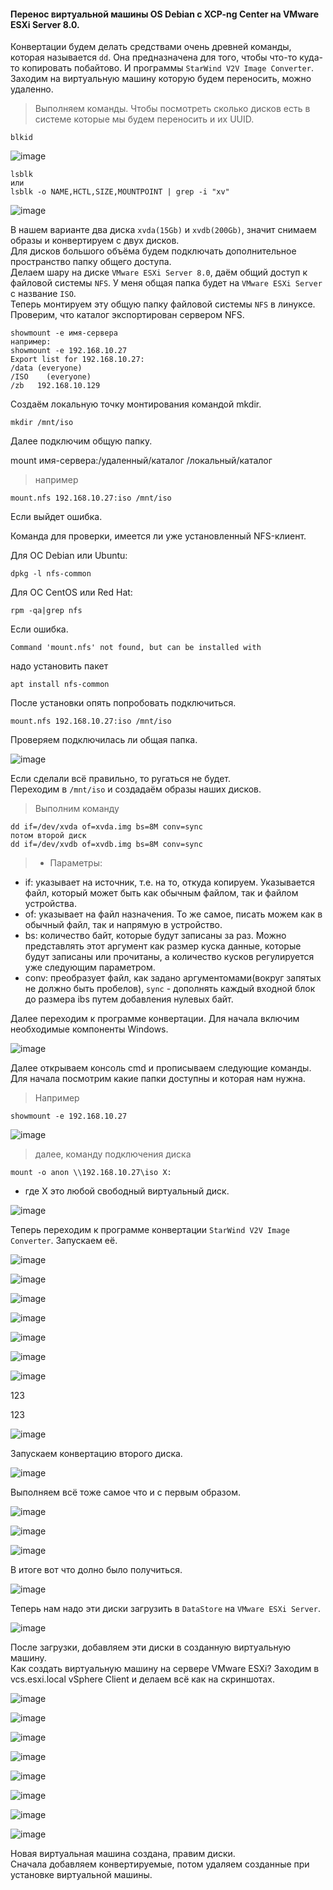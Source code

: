 #### Перенос виртуальной машины OS Debian c XCP-ng Center на VMware ESXi Server 8.0.
Конвертации будем делать средствами очень древней команды, которая называется `` dd ``. Она предназначена для того, чтобы что-то куда-то копировать побайтово. И программы `` StarWind V2V Image Converter ``.<br>
Заходим на виртуальную машину которую будем переносить, можно удаленно.<br>
> Выполняем команды. Чтобы посмотреть сколько дисков есть в системе которые мы будем переносить и их UUID.<br>
```
blkid
```
![image](https://github.com/tvgVita69/Linux_begin/assets/98489171/eea4d979-5179-438f-a752-1508ea1baf89)

```
lsblk
или
lsblk -o NAME,HCTL,SIZE,MOUNTPOINT | grep -i "xv"
``` 
![image](https://github.com/tvgVita69/Linux_begin/assets/98489171/842dcd73-187e-4ffe-9850-9e67ef50a2c1)

В нашем варианте два диска ``xvda(15Gb)`` и ``xvdb(200Gb)``, значит снимаем образы и конвертируем с двух дисков.<br>
Для дисков большого объёма будем подключать дополнительное пространство папку общего доступа.<br>
Делаем шару на диске ``VMware ESXi Server 8.0``, даём общий доступ к файловой системы ``NFS``. У меня общая папка будет на ``VMware ESXi Server`` с название ``ISO``.<br>
Теперь монтируем эту общую папку файловой системы ``NFS`` в линуксе.<br>
Проверим, что каталог экспортирован сервером NFS.

```
showmount -e имя-сервера
например:
showmount -e 192.168.10.27
Export list for 192.168.10.27:
/data (everyone)
/ISO    (everyone)
/zb   192.168.10.129
```

Создаём локальную точку монтирования командой mkdir.

```mkdir /mnt/iso```

Далее подключим общую папку.

mount имя-сервера:/удаленный/каталог /локальный/каталог

> например

```
mount.nfs 192.168.10.27:iso /mnt/iso
```

Если выйдет ошибка.

Команда для проверки, имеется ли уже установленный NFS-клиент.

Для ОС Debian или Ubuntu:

```dpkg -l nfs-common```

Для ОС CentOS или Red Hat:

```rpm -qa|grep nfs```

Если ошибка.

```
Command 'mount.nfs' not found, but can be installed with
```

надо установить пакет

```apt install nfs-common```

После установки опять попробовать подключиться.

```mount.nfs 192.168.10.27:iso /mnt/iso```

Проверяем подключилась ли общая папка.

![image](https://github.com/tvgVita69/Linux_begin/assets/98489171/83be0dd0-5f52-4958-b4b4-0fd92ab18fbf)

Если сделали всё правильно, то ругаться не будет.<br>
Переходим в  ``/mnt/iso`` и создадаём образы наших дисков.<br>
> Выполним команду
```
dd if=/dev/xvda of=xvda.img bs=8M conv=sync
потом второй диск
dd if=/dev/xvdb of=xvdb.img bs=8M conv=sync
```
>- Параметры:
- if: указывает на источник, т.е. на то, откуда копируем. Указывается файл, который может быть как обычным файлом, так и файлом устройства.
- of: указывает на файл назначения. То же самое, писать можем как в обычный файл, так и напрямую в устройство.
- bs: количество байт, которые будут записаны за раз. Можно представлять этот аргумент как размер куска данные, которые будут записаны или прочитаны, а количество кусков регулируется уже следующим параметром.
- conv: преобразует файл, как задано аргументомами(вокруг запятых не должно быть пробелов), ``sync`` - дополнять каждый входной блок до размера ibs путем добавления нулевых байт.

Далее переходим к программе конвертации.
Для начала включим необходимые компоненты Windows.

![image](https://github.com/tvgVita69/Linux_begin/assets/98489171/7cc3f6dc-6ccc-41b0-9d0d-1e86c76a3381)

Далее открываем консоль cmd и прописываем следующие команды.<br>
Для начала посмотрим какие папки доступны и которая нам нужна.<br> 
> Например

```showmount -e 192.168.10.27```

![image](https://github.com/tvgVita69/Linux_begin/assets/98489171/053d6290-9378-424e-a99f-e02e00e5307c)

> далее, команду подключения диска

```mount -o anon \\192.168.10.27\iso X:```

- где X это любой свободный виртуальный диск.

![image](https://github.com/tvgVita69/Linux_begin/assets/98489171/43f59437-e7cf-454d-b863-3c3692c9a061)

Теперь переходим к программе конвертации ``StarWind V2V Image Converter``. Запускаем её.  

![image](https://github.com/tvgVita69/Linux_begin/assets/98489171/ef740c4e-b3ab-4224-ab77-f80b73af08c7)

![image](https://github.com/tvgVita69/Linux_begin/assets/98489171/6547b113-9a30-4555-b0b0-8ca5f347b033)

![image](https://github.com/tvgVita69/Linux_begin/assets/98489171/23eaf37f-f8a2-4d62-bf67-4660c4bccbf9)

![image](https://github.com/tvgVita69/Linux_begin/assets/98489171/9c434032-5dda-43fa-bc98-8c89506a6f5b)

![image](https://github.com/tvgVita69/Linux_begin/assets/98489171/09fa1ad1-5ae7-4260-b3a2-500912064753)

![image](https://github.com/tvgVita69/Linux_begin/assets/98489171/f33977c1-ada4-4655-a7cb-babe1dd2ea78)

![image](https://github.com/tvgVita69/Linux_begin/assets/98489171/abc171e6-d040-4e94-846e-f8de513c6657)



123

123

![image](https://github.com/tvgVita69/Linux_begin/assets/98489171/98c0419b-a7fd-4daa-8ecd-3fb1b038c403)

Запускаем конвертацию второго диска.

![image](https://github.com/tvgVita69/Linux_begin/assets/98489171/32c99ba5-2db4-42c7-b926-7c735e8f2339)

Выполняем всё тоже самое что и с первым образом.

![image](https://github.com/tvgVita69/Linux_begin/assets/98489171/873dbba9-7c62-40b7-af92-26a9b348f9e5)

![image](https://github.com/tvgVita69/Linux_begin/assets/98489171/1371d113-e69f-4776-a485-f22062b13435)

![image](https://github.com/tvgVita69/Linux_begin/assets/98489171/46d0b69c-30e5-4952-bc0f-319e00802208)

В итоге вот что долно было получиться.

![image](https://github.com/tvgVita69/Linux_begin/assets/98489171/948876e4-8774-4c06-aa00-83e1d8749578)

Теперь нам надо эти диски загрузить в ``DataStore`` на ``VMware ESXi Server``.

![image](https://github.com/tvgVita69/Linux_begin/assets/98489171/959ee319-fa55-4ffc-9117-f671f135a02a)

После загрузки, добавляем эти диски в созданную виртуальную машину.<br>
Как создать виртуальную машину на сервере VMware ESXi? Заходим в vcs.esxi.local vSphere Client и делаем всё как на скриншотах.

![image](https://github.com/tvgVita69/Linux_begin/assets/98489171/b403df63-ff72-4008-b69f-833c6006b166)

![image](https://github.com/tvgVita69/Linux_begin/assets/98489171/a4e7232a-820d-49be-bf60-ef06d8833d75)

![image](https://github.com/tvgVita69/Linux_begin/assets/98489171/ad740004-c1fd-48fb-85fa-4c1e7fa16b87)

![image](https://github.com/tvgVita69/Linux_begin/assets/98489171/e33b5099-29de-4147-be9c-39edd6434cae)

![image](https://github.com/tvgVita69/Linux_begin/assets/98489171/0eb277ab-753e-4a14-b9f9-7f58f8335f7f)

![image](https://github.com/tvgVita69/Linux_begin/assets/98489171/5ff256f4-3fc1-451b-87f6-e80ce391f207)

![image](https://github.com/tvgVita69/Linux_begin/assets/98489171/f7454948-2d79-4bd4-9d19-923b03a8551d)

![image](https://github.com/tvgVita69/Linux_begin/assets/98489171/0a28abc6-2ba6-4eec-832c-086c59705e55)

Новая виртуальная машина создана, правим диски. <br>Сначала добавляем конвертируемые, потом удаляем созданные при установке виртуальной машины.






